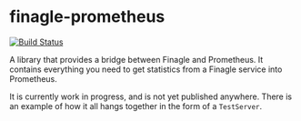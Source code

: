 # finagle-prometheus

[![Build Status](https://travis-ci.org/samstarling/prometheus-autocomplete.svg?branch=master)](https://travis-ci.org/samstarling/prometheus-autocomplete)

A library that provides a bridge between Finagle and Prometheus. It contains everything you need to get statistics from a Finagle service into Prometheus.

It is currently work in progress, and is not yet published anywhere. There is an example of how it all hangs together in the form of a `TestServer`.
